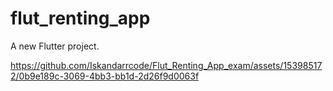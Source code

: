 # flut_renting_app

A new Flutter project.

https://github.com/Iskandarrcode/Flut_Renting_App_exam/assets/153985172/0b9e189c-3069-4bb3-bb1d-2d26f9d0063f

